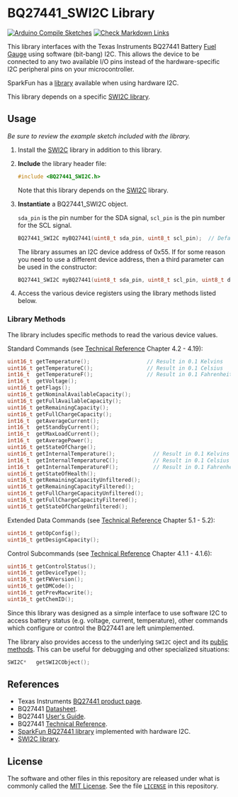 # BQ27441_SWI2C Library

[![Arduino Compile Sketches](https://github.com/Andy4495/BQ27441_SWI2C/actions/workflows/arduino-compile-sketches.yml/badge.svg)](https://github.com/Andy4495/BQ27441_SWI2C/actions/workflows/arduino-compile-sketches.yml)
[![Check Markdown Links](https://github.com/Andy4495/BQ27441_SWI2C/actions/workflows/CheckMarkdownLinks.yml/badge.svg)](https://github.com/Andy4495/BQ27441_SWI2C/actions/workflows/CheckMarkdownLinks.yml)

This library interfaces with the Texas Instruments BQ27441 Battery [Fuel Gauge][1] using software (bit-bang) I2C. This allows the device to be connected to any two available I/O pins instead of the hardware-specific I2C peripheral pins on your microcontroller.

SparkFun has a [library][4] available when using hardware I2C.

This library depends on a specific [SWI2C library][5].

## Usage

_Be sure to review the example sketch included with the library._

1. Install the [SWI2C][5] library in addition to this library.

2. **Include** the library header file:

    ```cpp
    #include <BQ27441_SWI2C.h>
    ```

    Note that this library depends on the [SWI2C][5] library.

3. **Instantiate** a BQ27441_SWI2C object.

    `sda_pin` is the pin number for the SDA signal, `scl_pin` is the pin number for the SCL signal.

    ```cpp
    BQ27441_SWI2C myBQ27441(uint8_t sda_pin, uint8_t scl_pin);  // Default I2C address 0x55
    ```

    The library assumes an I2C device address of 0x55. If for some reason you need to use a different device address, then a third parameter can be used in the constructor:

    ```cpp
    BQ27441_SWI2C myBQ27441(uint8_t sda_pin, uint8_t scl_pin, uint8_t device_address);
    ```

4. Access the various device registers using the library methods listed below.

### Library Methods

The library includes specific methods to read the various device values.

Standard Commands (see [Technical Reference][3] Chapter 4.2 - 4.19):

```cpp
uint16_t getTemperature();                  // Result in 0.1 Kelvins
uint16_t getTemperatureC();                 // Result in 0.1 Celsius
int16_t  getTemperatureF();                 // Result in 0.1 Fahrenheit
int16_t  getVoltage();
uint16_t getFlags();
uint16_t getNominalAvailableCapacity();
uint16_t getFullAvailableCapacity();
uint16_t getRemainingCapacity();
uint16_t getFullChargeCapacity();
int16_t  getAverageCurrent();
int16_t  getStandbyCurrent();
int16_t  getMaxLoadCurrent();
int16_t  getAveragePower();
uint16_t getStateOfCharge();
uint16_t getInternalTemperature();            // Result in 0.1 Kelvins
int16_t  getInternalTemperatureC();           // Result in 0.1 Celsius
int16_t  getInternalTemperatureF();           // Result in 0.1 Fahrenheit
uint16_t getStateOfHealth();
uint16_t getRemainingCapacityUnfiltered();
uint16_t getRemainingCapacityFiltered();
uint16_t getFullChargeCapacityUnfiltered();
uint16_t getFullChargeCapacityFiltered();
uint16_t getStateOfChargeUnfiltered();
```

Extended Data Commands (see [Technical Reference][3] Chapter 5.1 - 5.2):

```cpp
uint16_t getOpConfig();
uint16_t getDesignCapacity();
```

Control Subcommands (see [Technical Reference][3] Chapter 4.1.1 - 4.1.6):

```cpp
uint16_t getControlStatus();
uint16_t getDeviceType();
uint16_t getFWVersion();
uint16_t getDMCode();
uint16_t getPrevMacwrite();
uint16_t getChemID();
```

Since this library was designed as a simple interface to use software I2C to access battery status (e.g. voltage, current, temperature), other commands which configure or control the BQ27441 are left unimplemented.

The library also provides access to the underlying `SWI2C` oject and its [public methods][5]. This can be useful for debugging and other specialized situations:

```cpp
SWI2C*   getSWI2CObject();
```

## References

+ Texas Instruments [BQ27441 product page][1].
+ BQ27441 [Datasheet][2].
+ BQ27441 [User's Guide][6].
+ BQ27441 [Technical Reference][3].
+ [SparkFun BQ27441 library][4] implemented with hardware I2C.
+ [SWI2C library][5].

## License

The software and other files in this repository are released under what is commonly called the [MIT License][100]. See the file [`LICENSE`][101] in this repository.

[1]:http://www.ti.com/product/bq27441-g1
[2]:http://www.ti.com/lit/gpn/bq27441-g1
[3]:http://www.ti.com/lit/pdf/sluuac9
[4]:https://github.com/sparkfun/SparkFun_BQ27441_Arduino_Library
[5]:https://github.com/Andy4495/SWI2C
[6]:http://www.ti.com/lit/pdf/sluuap4
[100]: https://choosealicense.com/licenses/mit/
[101]: ./LICENSE
[//]: # ([200]: https://github.com/Andy4495/BQ27441_SWI2C)
